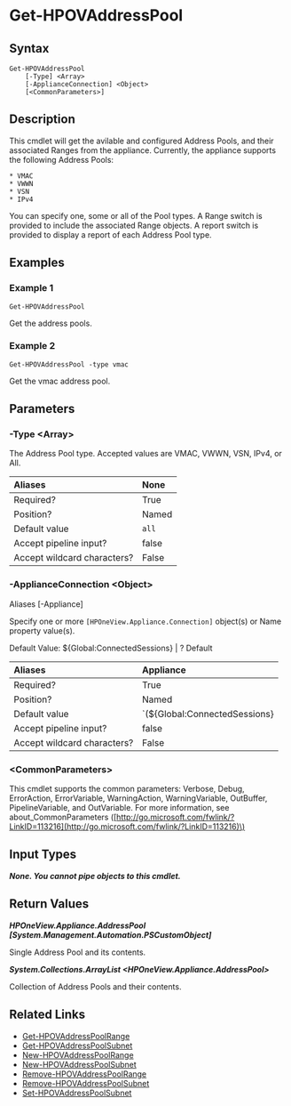 ﻿---
description: Retrieve Address Pool information.
---

# Get-HPOVAddressPool

## Syntax

```text
Get-HPOVAddressPool
    [-Type] <Array>
    [-ApplianceConnection] <Object>
    [<CommonParameters>]
```

## Description

This cmdlet will get the avilable and configured Address Pools, and their associated Ranges from the appliance.  Currently, the appliance supports the following Address Pools:
    
	* VMAC
	* VWWN
	* VSN
	* IPv4
    
You can specify one, some or all of the Pool types.  A Range switch is provided to include the associated Range objects.  A report switch is provided to display a report of each Address Pool type.

## Examples

###  Example 1 

```text
Get-HPOVAddressPool

```

Get the address pools.

###  Example 2 

```text
Get-HPOVAddressPool -type vmac

```

Get the vmac address pool.

## Parameters

### -Type &lt;Array&gt;

The Address Pool type.  Accepted values are VMAC, VWWN, VSN, IPv4, or All.

| Aliases | None |
| :--- | :--- |
| Required? | True |
| Position? | Named |
| Default value | `all` |
| Accept pipeline input? | false |
| Accept wildcard characters? | False |

### -ApplianceConnection &lt;Object&gt;

Aliases [-Appliance]

Specify one or more `[HPOneView.Appliance.Connection]` object(s) or Name property value(s).

Default Value: ${Global:ConnectedSessions} | ? Default

| Aliases | Appliance |
| :--- | :--- |
| Required? | True |
| Position? | Named |
| Default value | `(${Global:ConnectedSessions} | ? Default)` |
| Accept pipeline input? | false |
| Accept wildcard characters? | False |

### &lt;CommonParameters&gt;

This cmdlet supports the common parameters: Verbose, Debug, ErrorAction, ErrorVariable, WarningAction, WarningVariable, OutBuffer, PipelineVariable, and OutVariable. For more information, see about\_CommonParameters \([http://go.microsoft.com/fwlink/?LinkID=113216](http://go.microsoft.com/fwlink/?LinkID=113216)\)

## Input Types

_**None.  You cannot pipe objects to this cmdlet.**_

## Return Values

_**HPOneView.Appliance.AddressPool [System.Management.Automation.PSCustomObject]**_

Single Address Pool and its contents.


_**System.Collections.ArrayList <HPOneView.Appliance.AddressPool>**_

Collection of Address Pools and their contents.


## Related Links

* [Get-HPOVAddressPoolRange](get-hpovaddresspoolrange.md)
* [Get-HPOVAddressPoolSubnet](get-hpovaddresspoolsubnet.md)
* [New-HPOVAddressPoolRange](new-hpovaddresspoolrange.md)
* [New-HPOVAddressPoolSubnet](new-hpovaddresspoolsubnet.md)
* [Remove-HPOVAddressPoolRange](remove-hpovaddresspoolrange.md)
* [Remove-HPOVAddressPoolSubnet](remove-hpovaddresspoolsubnet.md)
* [Set-HPOVAddressPoolSubnet](set-hpovaddresspoolsubnet.md)

